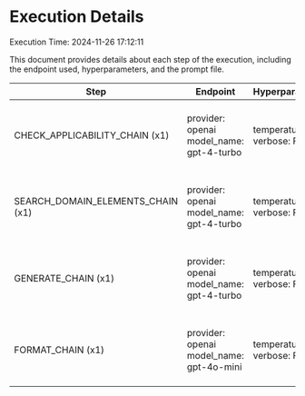 # Execution Details

Execution Time: 2024-11-26 17:12:11

This document provides details about each step of the execution, including the endpoint used, hyperparameters, and the prompt file.

| Step | Endpoint | Hyperparameters | Prompt Files |
|------|----------|-----------------|--------------|
| CHECK_APPLICABILITY_CHAIN (x1) | provider: openai<br>model_name: gpt-4-turbo | temperature: 0.6<br>verbose: False | (system, check-applicability/gpt4/system-template-v2.txt)<br>(human, check-applicability/gpt4/user-template-v2.txt) |
| SEARCH_DOMAIN_ELEMENTS_CHAIN (x1) | provider: openai<br>model_name: gpt-4-turbo | temperature: 0.75<br>verbose: False | (system, search-domain-elements/gpt4/system-template-v2.txt)<br>(human, search-domain-elements/gpt4/user-template-v3-lowsigma.txt) |
| GENERATE_CHAIN (x1) | provider: openai<br>model_name: gpt-4-turbo | temperature: 0.8<br>verbose: False | (system, generate-requirements/gpt4/system-template-v2.txt)<br>(human, generate-requirements/gpt4/user-template-v2.txt) |
| FORMAT_CHAIN (x1) | provider: openai<br>model_name: gpt-4o-mini | temperature: 0.5<br>verbose: False | (system, format-json/gpt4/system-template-v2.txt)<br>(human, format-json/gpt4/user-template-v2.txt) |
